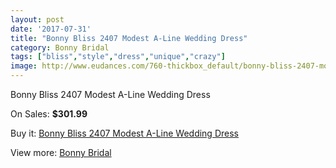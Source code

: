 ```yaml
---
layout: post
date: '2017-07-31'
title: "Bonny Bliss 2407 Modest A-Line Wedding Dress"
category: Bonny Bridal
tags: ["bliss","style","dress","unique","crazy"]
image: http://www.eudances.com/760-thickbox_default/bonny-bliss-2407-modest-a-line-wedding-dress.jpg
---
```

Bonny Bliss 2407 Modest A-Line Wedding Dress

On Sales: **$301.99**
<a href="https://www.eudances.com/en/bonny-bridal/250-bonny-bliss-2407-modest-a-line-wedding-dress.html"><amp-img layout="responsive" width="600" height="600" src="//www.eudances.com/760-thickbox_default/bonny-bliss-2407-modest-a-line-wedding-dress.jpg" alt="Bonny Bliss 2407 Modest A-Line Wedding Dress 0" /></a>
<a href="https://www.eudances.com/en/bonny-bridal/250-bonny-bliss-2407-modest-a-line-wedding-dress.html"><amp-img layout="responsive" width="600" height="600" src="//www.eudances.com/761-thickbox_default/bonny-bliss-2407-modest-a-line-wedding-dress.jpg" alt="Bonny Bliss 2407 Modest A-Line Wedding Dress 1" /></a>

Buy it: [Bonny Bliss 2407 Modest A-Line Wedding Dress](https://www.eudances.com/en/bonny-bridal/250-bonny-bliss-2407-modest-a-line-wedding-dress.html "Bonny Bliss 2407 Modest A-Line Wedding Dress")

View more: [Bonny Bridal](https://www.eudances.com/en/3-bonny-bridal "Bonny Bridal")